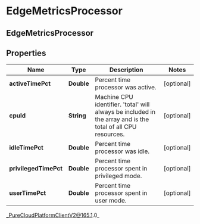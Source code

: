 # EdgeMetricsProcessor

## EdgeMetricsProcessor

## Properties

|Name | Type | Description | Notes|
|------------ | ------------- | ------------- | -------------|
| **activeTimePct** | **Double** | Percent time processor was active. | [optional] |
| **cpuId** | **String** | Machine CPU identifier. &#39;total&#39; will always be included in the array and is the total of all CPU resources. | [optional] |
| **idleTimePct** | **Double** | Percent time processor was idle. | [optional] |
| **privilegedTimePct** | **Double** | Percent time processor spent in privileged mode. | [optional] |
| **userTimePct** | **Double** | Percent time processor spent in user mode. | [optional] |



_PureCloudPlatformClientV2@165.1.0_
